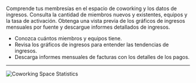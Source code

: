 Comprende tus membresías en el espacio de coworking y los datos de ingresos. Consulta la cantidad de miembros nuevos y existentes, equipos y la tasa de activación. Obtenga una vista previa de los gráficos de ingresos mensuales por fuente y descargue informes detallados de ingresos.

- Conozca cuántos miembros y equipos tiene.
- Revisa los gráficos de ingresos para entender las tendencias de ingresos.
- Descarga informes mensuales de facturas con los detalles de los pagos.

---

![Coworking Space Statistics](https://d7ccq1i35b0cj.cloudfront.net/andcards-statistics-main-light-en-1920-1200.png)

